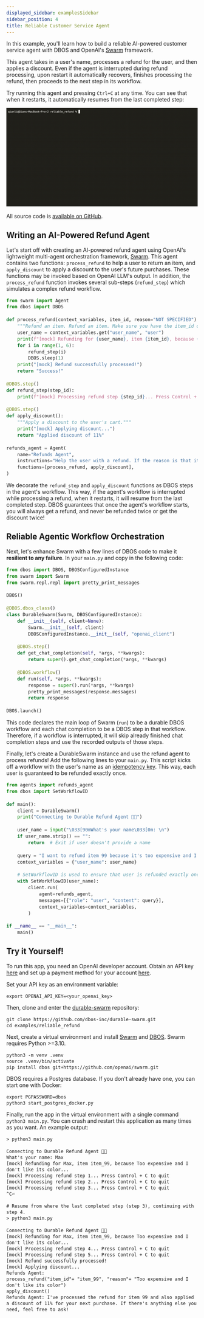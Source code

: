 ```yaml
---
displayed_sidebar: examplesSidebar
sidebar_position: 4
title: Reliable Customer Service Agent
---
```


In this example, you'll learn how to build a reliable AI-powered customer service agent with DBOS and OpenAI's [Swarm](https://github.com/openai/swarm/tree/main) framework.

This agent takes in a user's name, processes a refund for the user, and then applies a discount.
Even if the agent is interrupted during refund processing, upon restart it automatically recovers, finishes processing the refund, then proceeds to the next step in its workflow.

Try running this agent and pressing `Ctrl+C` at any time. You can see that when it restarts, it automatically resumes from the last completed step:

![Reliable Agent Demo](./assets/reliable_agent_demo.gif)

All source code is [available on GitHub](https://github.com/dbos-inc/durable-swarm/tree/main/examples/reliable_refund).


## Writing an AI-Powered Refund Agent

Let's start off with creating an AI-powered refund agent using OpenAI's lightweight multi-agent orchestration framework, [Swarm](https://github.com/openai/swarm/tree/main).
This agent contains two functions: `process_refund` to help a user to return an item, and `apply_discount` to apply a discount to the user's future purchases. These functions may be invoked based on OpenAI LLM's output. In addition, the `process_refund` function invokes several sub-steps (`refund_step`) which simulates a complex refund workflow.

```python showLineNumbers title="agents.py"
from swarm import Agent
from dbos import DBOS

def process_refund(context_variables, item_id, reason="NOT SPECIFIED"):
    """Refund an item. Refund an item. Make sure you have the item_id of the form item_... Ask for user confirmation before processing the refund."""
    user_name = context_variables.get("user_name", "user")
    print(f"[mock] Refunding for {user_name}, item {item_id}, because {reason}...")
    for i in range(1, 6):
        refund_step(i)
        DBOS.sleep(1)
    print("[mock] Refund successfully processed!")
    return "Success!"

@DBOS.step()
def refund_step(step_id):
    print(f"[mock] Processing refund step {step_id}... Press Control + C to quit")

@DBOS.step()
def apply_discount():
    """Apply a discount to the user's cart."""
    print("[mock] Applying discount...")
    return "Applied discount of 11%"

refunds_agent = Agent(
    name="Refunds Agent",
    instructions="Help the user with a refund. If the reason is that it was too expensive, offer the user a refund code. If they insist, then process the refund.",
    functions=[process_refund, apply_discount],
)
```

We decorate the `refund_step` and `apply_discount` functions as DBOS steps in the agent's workflow. This way, if the agent's workflow is interrupted while processing a refund, when it restarts, it will resume from the last completed step.
DBOS guarantees that once the agent's workflow starts, you will always get a refund, and never be refunded twice or get the discount twice!


## Reliable Agentic Workflow Orchestration

Next, let's enhance Swarm with a few lines of DBOS code to make it **resilient to any failure**.
In your `main.py` and copy in the following code:

```python showLineNumbers title="main.py"
from dbos import DBOS, DBOSConfiguredInstance
from swarm import Swarm
from swarm.repl.repl import pretty_print_messages

DBOS()

@DBOS.dbos_class()
class DurableSwarm(Swarm, DBOSConfiguredInstance):
    def __init__(self, client=None):
        Swarm.__init__(self, client)
        DBOSConfiguredInstance.__init__(self, "openai_client")

    @DBOS.step()
    def get_chat_completion(self, *args, **kwargs):
        return super().get_chat_completion(*args, **kwargs)

    @DBOS.workflow()
    def run(self, *args, **kwargs):
        response = super().run(*args, **kwargs)
        pretty_print_messages(response.messages)
        return response

DBOS.launch()
```

This code declares the main loop of Swarm (`run`) to be a durable DBOS workflow and each chat completion to be a DBOS step in that workflow.
Therefore, if a workflow is interrupted, it will skip already finished chat completion steps and use the recorded outputs of those steps.

Finally, let's create a DurableSwarm instance and use the refund agent to process refunds!
Add the following lines to your `main.py`. This script kicks off a workflow with the user's name as an [idempotency key](../tutorials/idempotency-tutorial.md).
This way, each user is guaranteed to be refunded exactly once.

```python showLineNumbers title="main.py"
from agents import refunds_agent
from dbos import SetWorkflowID

def main():
    client = DurableSwarm()
    print("Connecting to Durable Refund Agent 💪🐝")

    user_name = input("\033[90mWhat's your name\033[0m: \n")
    if user_name.strip() == "":
        return  # Exit if user doesn't provide a name

    query = "I want to refund item 99 because it's too expensive and I don't like its color! I want to proceed with the refund and also get a discount for my next purchase!"
    context_variables = {"user_name": user_name}

    # SetWorkflowID is used to ensure that user is refunded exactly once.
    with SetWorkflowID(user_name):
        client.run(
            agent=refunds_agent,
            messages=[{"role": "user", "content": query}],
            context_variables=context_variables,
        )

if __name__ == "__main__":
    main()
```

## Try it Yourself!

To run this app, you need an OpenAI developer account.
Obtain an API key [here](https://platform.openai.com/api-keys) and set up a payment method for your account [here](https://platform.openai.com/account/billing/overview).

Set your API key as an environment variable:

```shell
export OPENAI_API_KEY=<your_openai_key>
```

Then, clone and enter the [durable-swarm](https://github.com/dbos-inc/dbos-demo-apps) repository:

```shell
git clone https://github.com/dbos-inc/durable-swarm.git
cd examples/reliable_refund
```

Next, create a virtual environment and install [Swarm](https://github.com/openai/swarm/tree/main) and [DBOS](https://github.com/dbos-inc/dbos-transact-py). Swarm requires Python >=3.10.

```shell
python3 -m venv .venv
source .venv/bin/activate
pip install dbos git+https://github.com/openai/swarm.git
```

DBOS requires a Postgres database.
If you don't already have one, you can start one with Docker:

```shell
export PGPASSWORD=dbos
python3 start_postgres_docker.py
```

Finally, run the app in the virtual environment with a single command `python3 main.py`.
You can crash and restart this application as many times as you want. An example output:

```shell
> python3 main.py

Connecting to Durable Refund Agent 💪🐝
What's your name: Max
[mock] Refunding for Max, item item_99, because Too expensive and I don't like its color...
[mock] Processing refund step 1... Press Control + C to quit
[mock] Processing refund step 2... Press Control + C to quit
[mock] Processing refund step 3... Press Control + C to quit
^C⏎

# Resume from where the last completed step (step 3), continuing with step 4.
> python3 main.py

Connecting to Durable Refund Agent 💪🐝
[mock] Refunding for Max, item item_99, because Too expensive and I don't like its color...
[mock] Processing refund step 4... Press Control + C to quit
[mock] Processing refund step 5... Press Control + C to quit
[mock] Refund successfully processed!
[mock] Applying discount...
Refunds Agent:
process_refund("item_id"= "item_99", "reason"= "Too expensive and I don't like its color")
apply_discount()
Refunds Agent: I've processed the refund for item 99 and also applied a discount of 11% for your next purchase. If there's anything else you need, feel free to ask!
```
